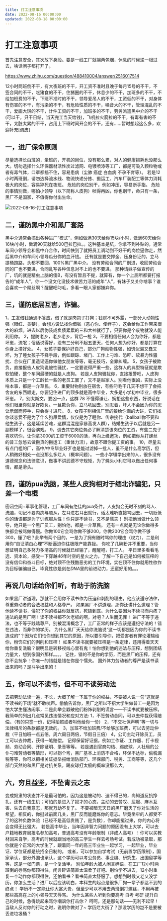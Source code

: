 ```yaml
---
title: 打工注意事项
date: 2022-08-16 00:00:00
updated: 2022-08-18 00:00:00
---
```


# 打工注意事项

首先注意安全，其次放下身段。要是一线工厂就揣两包烟，休息的时候递一根过去，啥话闸子都打开了。

https://www.zhihu.com/question/488410004/answer/2516017514

12小时两班倒不干，有大夜班的不干，开工资不准时且晚于每月15号的不干，不签合同的不干，吃猪食的不干，住猪圈的不干，休息少的不干，加班多的不干，不给加班费的不干，下班不准时的不干，领导爱吊人的不干，工资低的不干，对身体有伤害的不干，有污染的不干，有危险性质的不干，噪音大的不干，管理混乱的不干，爱画大饼的不干，计件工资的不干，加班多的不干，劳务派遣黑中介的不干(可以干，只干日结，当天完工当天给钱)，飞机拉火箭拉的不干，有毒有害的不干，太脏太累的不干，占用上下班时间开会的不干，还有……暂时想起这么多，欢迎补充[调皮]

## 一，进厂保命原则
尽量选择长白班的，坐班的，开机的岗位，没有那么累，对人的健康损耗也没那么大。切勿选择什么环保器材活性炭过滤网、电镀喷漆等工厂，都是可吸入颗粒物或者有毒气体，口罩都挡不住，容易患病（尘肺 癌症 白血病 不孕不育等）。
若是12小时两班倒，请勿选择流水线、物流快递分拣、搬运工、汽车厂装配工等体力消耗极大的岗位，容易猝死在夜班。
危险的岗位别干，例如冲压，容易断手指。
危险的事情别做，哪怕小领导（以下简称人皮狗）吠得再凶，你也别干，命只有一条，黑厂不是国家，不值得你付出生命。

![2022-08-16-打工注意事项](assets/2022-08-16-打工注意事项.jpeg)

## 二，谨防黑中介和黑厂套路
黑中介通常会搞出各种进厂“模式”，例如做满30天给你15块/小时，做满60天给你16块/小时，做满90天就给500巴拉巴拉。。这种基本是坑，你拿不到补贴的，通常车间小领导会和黑中介合作，时间快到了就把员工调动到不好干的岗位逼你走，然后黑中介和车间小领导瓜分你的血汗钱。
还有就是要交押金、压身份证的，立马提桶跑路，头都不要回，100%黑厂黑中介。
没有劳动合同的厂别进，收回劳动合同的厂也不要进，合同乱写各种信息对不上的也不要进。
那种请妹子做宣传的厂，坑的就是精虫上脑的傻B，有没有暂且不提，就算有，你一个上厕所都要打报告的“成年人”，你一个没文化没技术做苦力活的成年“人”，有妹子又关你啥事？谁会喜欢一个屌丝啊？醒醒吧叼毛，多看一眼人家都嫌弃你。

## 三，谨防底层互害，诈骗。
1，工友借钱通通不答应，借了就是肉包子打狗；钱财不可外露，一部分人动物性强（眼红、贪婪），会想方设法找你借钱（恶心你、使绊子），这会给你工作带来很大的麻烦。进去以后伪装成负债累累的三和大神就行了，只要你是个废物就没人能利用你。
2，提防老乡，老乡老乡，背后一枪
3，不要相信任何人会为你好，都是坏崽，流氓；俗话说得好，没有三分利不起五更天，任何人想为你好，都是打算在你身上捞好处。
4，女孩子要保护好自己，部分厂狗动物性强，如饥似渴又蠢又坏，为了睡女孩子不择手段，例如跟踪、堵门、工作上刁难、恐吓、软暴力性骚扰、合伙在厂里造谣逼你做他女朋友等等，毫无技巧，全靠纠缠。
5，女孩子被欺负，直接报告人皮狗说被性骚扰，一定要说得严重一些，这群人的典型特征就是欺软怕硬，整个车间最硬的就是人皮狗。
若是人皮狗骚扰你，直接报警吧，人皮狗本质上只是一个工龄长一些的老员工罢了，又不是赵家人。别看他很凶，实际上没啥本事，都是一介草民。
6，重要财物别放在宿舍，有些叼毛干几天不想干了会把舍友的东西顺走，你要记住进厂的顶多就是高中毕业，大多是小学初中毕业，很多坏崽。
7，别太斯文，要凶一点，这群 78 不懂得谦让、婉拒这些东西，好说话在他们眼里你就是好欺负。一旦欺负你，立马吼回去，别忍着，坏人不会因为你的忍让示弱而停手，只会得寸进尺。
8，女孩子别相信厂里的狼给你画的大饼，它们找你谈恋爱不是为了什么狗屎爱情，仅仅是为了睡你、传宗接代（ballball你不要和他生孩子，这是延续苦难，这群混混是家暴高发人群），结婚生孩子以后就是另一副模样了，很会演戏。
9，调去其它岗位务必了解清楚该岗位的工资，有些二鬼子喜欢坑你，让你拿3000的工资干6000的活，再向上级邀功，例如把你从打螺丝的普工忽悠去做搬货的搬运工（重体力活），故意不跟你提工资的事。
10，尽量去有点门槛的厂，高中/中专毕业好歹也是能过滤掉一批人，虽不是什么高学历，但人稍微好相处一点没那么多烂人（概率问题）。
一些小学辍学出来的人，很多没有道德观念和法律意识，做事不讲武德不守规矩，为了蝇头小利它可以做出任何事情，都是滑头。

## 四，谨防pua洗脑，某些人皮狗相对于缅北诈骗犯，只差一个电棍
密闭空间+军事化管理，工厂车间有绝佳的pua条件。人皮狗会无时不刻的骂人、洗脑，切记不要内疚与顺从，左耳进右耳出就行，话太难听直接骂回去，一切贬低你的话语都是为了训练服从性！你只是不读书，又不是懦夫！
别把他当做什么领导，他只是一个黑厂员工，别怕他，都是一介草民。
还有一点就是无论你做得多快都会被骂做得慢。你做100它会骂你做不够200，你做200它会骂你做不够300，懂了吧？此举有两个目的，一是为了拥有随时骂你的理由（权力），二是利用你“自证清白心理”不断逼迫你往极限产能靠拢。
你吃了几碗粉并不重要，当你想证明自己多努力多清高的时候就已经输了，醒醒吧，打工人。
平日里多看看毛选、资本论，感受一下穿越*46*年时空的星火之力，了解一下自己是如何被压榨的
没有信仰和奋斗目标，绝对顶不住残酷恶劣的工作环境，实在顶不住你就用性欲作为目标骗骗自己，毕竟性欲是刻在*DNA*里的前进动力，还蛮好用的。。。
## 再说几句话给你们听，有助于防洗脑
如果黑厂讲道理，那就不会用你不读书作为压迫和剥削的理由，他应该遵守法律，尊重劳动者的合法权益和人格尊严。
如果黑厂不讲道理，那你还讲什么道理？管他读不读书，侵犯了你的权益你就反抗，死磕到底。为什么要因为不读书而内疚？违法的是黑厂啊！读不读书都不欠老板的啊，对吧？人生而无罪！
进厂不等于违法，也不等于践踏尊严，别被混淆概念了，工厂正常的样子应该是遵纪守法的！错在违法，而非你的学历。
为什么黑厂天天给你洗脑说“这一切都是因为你的不读书造成的”？因为它们怕你想到其它的原因，所以要引导你，把受害者有罪论灌输给你，粉饰它们的剥削和压榨！
如果不读书就要被压榨是一条定律，还用得着天天给你重复洗脑？很明显是转移视线心里有鬼！怕你想到他的违法与压榨，想到团结力量大，想到像国外那样。。。。
记住，错的不是你的学历，而是黑厂的压榨，还有你不会抗争！你唯一的错就是错在你是个懦夫。
国外体力劳动者的尊严是读书读出来的吗？是斗争出来的！

## 五，你可以不读书，但不可不读劳动法
去把劳动法读一遍，不长，大概了解一下属于你的权益，不要被人说一句“这就是不读书的下场”就不敢吭声。偷偷告诉你，黑厂之所以不招大学生做普工一是因为怕大学生懂法闹事，二是此举会戳破他们粉饰剥削的谎言——不读书就要被压榨。
我简单的列出几点常见违法情况和应对方法:
1，不签劳动合同，可以去仲裁获得赔偿。（有的只签一份，记得拍照或者叫他给你一份）
2，“不交社保声明”等一切与法律相斥的条款都是无效的。
3，加班不给加班费/不给够加班费，可以去劳动仲裁（平日加班一点五倍，周六周日两倍，节假日三倍）
4，公司主动开除员工，员工可以去仲裁，获得一笔赔偿。
记得保留好证据，例如工作证、工作服、打卡视频、劳动合同、开除证明、录音等等。
若是遇到官商勾结、踢皮球、人社局的公仆刁难劳动者等情形，可以拐个弯，黑厂基本上消防不合格，环保不达标，偷税漏税等等，你可以把相关证据举报给消防部门、环保部门、税务、工商等等，这几个部门天然的和黑厂是对抗关系，踢皮球打太极的概率没那么大。

## 六，穷且益坚，不坠青云之志
变成奴隶的状态并不是最可怕的，因为这是被动的、迫不得已的，尚知道反抗挣扎，还有一线生机；可怕的是进入了奴才的心态，主动的去赞叹、屈服、麻木互害、失去自我意志，那就万劫不复了。
不要被暗无天日的黑厂磨灭了你对生活的希望，相反的，你挺过前面几关，黑厂反而能磨炼你的意志。毕竟坐牢的人都受不了的这种负数体验（已经不是高低贵贱了，是负数），你却能挺过来，你的内心将会变得无比强大。
若是高中毕业，当年因非智力问题的原因没有上大学，可以去户籍地教育局报名参加高考，普通高考没有年龄限制（非成人高考）！你可以买教材回来自学，高考的时候就跟当地的高三学生一样去考场考试。若成功被录取，那你就是个正常的大学生了，跟着同一年的高三毕业生一起学习，一起毕业，毕业证、学位证都是统招全日制的。
或者，可以参加自学考试（无前置学历限制），国家承认，部分外国也承认，这个学历可以考公务员、事业编、研究生、出国留学等等，这是一张门票，是一个复活甲。
别怕年龄大被人闲言碎语，在工厂12小时两班倒的辱骂你都顶得住，闲言碎语简直太温柔了好吧。别怕学不进去，12小时重复一个动作你都顶得住，还怕看书？看书简直太舒服了。想想到时候又老又没学历，你怎么生活？进厂以后应该明白，本科生的起点是很多厂狗一辈子都达不到的终点！
学历不一定能让你大富大贵，但至少可以不用去两班倒打螺丝，不用再被那些高高在上的小领导天天辱骂。
为什么某些人听到你要高考 自考 考研 提升自己的时候，急得跳起来骂你嘲讽你打击你？
呵呵，还是那句话——无利不起早！
当敌人反对你的行动之时，说明你做对了~
学历烂大街了？那没学历的岂不是要被丢进垃圾桶？
